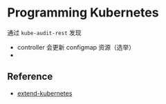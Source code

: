 # Programming Kubernetes

通过 `kube-audit-rest` 发现
- controller 会更新 configmap 资源（选举）
- 


## Reference

- [extend-kubernetes](https://kubernetes.io/docs/concepts/extend-kubernetes/)